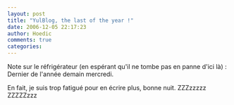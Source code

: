 ```yaml
---
layout: post
title: "YulBlog, the last of the year !"
date: 2006-12-05 22:17:23
author: Hoedic
comments: true
categories: 
---
```



Note sur le réfrigérateur (en espérant qu'il ne tombe pas en panne d'ici là) : Dernier  de l'année demain mercredi. 

En fait, je suis trop fatigué pour en écrire plus, bonne nuit. ZZZzzzzz ZZZZZzzz